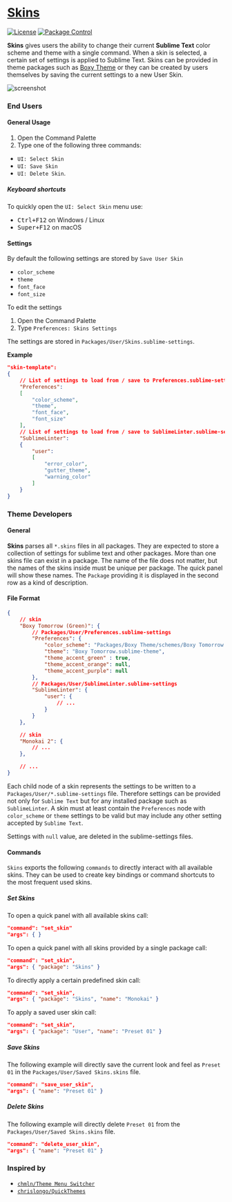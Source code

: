 # [Skins](https://github.com/deathaxe/sublime-skins)

[![License](https://img.shields.io/github/license/deathaxe/sublime-skins.svg?style=flat-square)](LICENSE)
[![Package Control](https://img.shields.io/packagecontrol/dt/Skins.svg?style=flat-square)](https://packagecontrol.io/packages/Skins)

**Skins** gives users the ability to change their current **Sublime Text** color scheme and theme with a single command. When a skin is selected, a certain set of settings is applied to Sublime Text. Skins can be provided in theme packages such as [Boxy Theme](https://github.com/ihodev/sublime-boxy) or they can be created by users themselves by saving the current settings to a new User Skin.

![screenshot](https://cloud.githubusercontent.com/assets/16542113/25050093/aae66aa0-2145-11e7-9edd-acd019ac5610.gif)

### End Users

#### General Usage

1. Open the Command Palette
2. Type one of the following three commands:
  * `UI: Select Skin`
  * `UI: Save Skin`
  * `UI: Delete Skin`.

##### Keyboard shortcuts

To quickly open the `UI: Select Skin` menu use:

* <kbd>Ctrl+F12</kbd> on Windows / Linux
* <kbd>Super+F12</kbd> on macOS

#### Settings

By default the following settings are stored by `Save User Skin`

* `color_scheme`
* `theme`
* `font_face`
* `font_size`

To edit the settings

1. Open the Command Palette
2. Type `Preferences: Skins Settings`

The settings are stored in `Packages/User/Skins.sublime-settings`.

**Example**

```json
"skin-template":
{
    // List of settings to load from / save to Preferences.sublime-settings
    "Preferences":
    [
        "color_scheme",
        "theme",
        "font_face",
        "font_size"
    ],
    // List of settings to load from / save to SublimeLinter.sublime-settings
    "SublimeLinter":
    {
        "user":
        [
            "error_color",
            "gutter_theme",
            "warning_color"
        ]
    }
}
```

### Theme Developers

#### General

**Skins** parses all `*.skins` files in all packages. They are expected to store a collection of settings for sublime text and other packages. More than one skins file can exist in a package. The name of the file does not matter, but the names of the skins inside must be unique per package. The quick panel will show these names. The `Package` providing it is displayed in the second row as a kind of description.

#### File Format

```json
{
    // skin
    "Boxy Tomorrow (Green)": {
        // Packages/User/Preferences.sublime-settings
        "Preferences": {
            "color_scheme": "Packages/Boxy Theme/schemes/Boxy Tomorrow.tmTheme",
            "theme": "Boxy Tomorrow.sublime-theme",
            "theme_accent_green" : true,
            "theme_accent_orange": null,
            "theme_accent_purple": null
        },
        // Packages/User/SublimeLinter.sublime-settings
        "SublimeLinter": {
            "user": {
                // ...
            }
        }
    },

    // skin
    "Monokai 2": {
        // ...
    },

    // ...
}
```

Each child node of a skin represents the settings to be written to a `Packages/User/*.sublime-settings` file. Therefore settings can be provided not only for `Sublime Text` but for any installed package such as `SublimeLinter`. A skin must at least contain the `Preferences` node with `color_scheme` or `theme` settings to be valid but may include any other setting accepted by `Sublime Text`.

Settings with `null` value, are deleted in the sublime-settings files.

#### Commands

`Skins` exports the following `commands` to directly interact with all available skins. They can be used to create key bindings or command shortcuts to the most frequent used skins.

##### Set Skins

To open a quick panel with all available skins call:

```json
"command": "set_skin"
"args": { }
```

To open a quick panel with all skins provided by a single package call:

```json
"command": "set_skin",
"args": { "package": "Skins" }
```

To directly apply a certain predefined skin call:

```json
"command": "set_skin",
"args": { "package": "Skins", "name": "Monokai" }
```

To apply a saved user skin call:

```json
"command": "set_skin",
"args": { "package": "User", "name": "Preset 01" }
```


##### Save Skins

The following example will directly save the current look and feel as `Preset 01` in the `Packages/User/Saved Skins.skins` file.

```json
"command": "save_user_skin",
"args": { "name": "Preset 01" }
```

##### Delete Skins

The following example will directly delete `Preset 01` from the `Packages/User/Saved Skins.skins` file.

```json
"command": "delete_user_skin",
"args": { "name": "Preset 01" }
```

### Inspired by

* [`chmln/Theme Menu Switcher`](https://github.com/chmln/sublime-text-theme-switcher-menu)
* [`chrislongo/QuickThemes`](https://github.com/chrislongo/QuickThemes)
